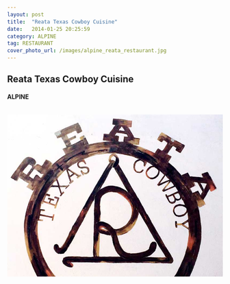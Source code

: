 ```yaml
---
layout: post
title:  "Reata Texas Cowboy Cuisine"
date:   2014-01-25 20:25:59
category: ALPINE
tag: RESTAURANT
cover_photo_url: /images/alpine_reata_restaurant.jpg
---
```


<div class="section-title">
  <h2>Reata Texas Cowboy Cuisine</h2>
    <h4>ALPINE</h4>
    <div class="divider-border"></div>
</div> 
<div class="column small-6">
  <p>
  </p>
<div class="column small-6">
    <img src="/images/alpine_reata_restaurant.jpg">
</div>